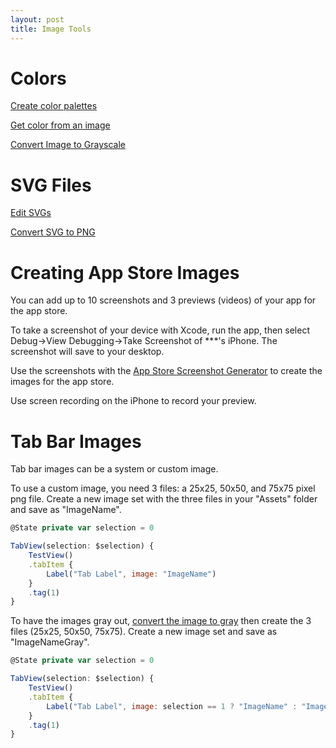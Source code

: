 ```yaml
---
layout: post
title: Image Tools
---
```


# Colors
[Create color palettes](https://coolors.co/)

[Get color from an image](https://imagecolorpicker.com/color-code/02ff00)

[Convert Image to Grayscale](http://www.tlhiv.org/grayscale/)

# SVG Files
[Edit SVGs](https://boxy-svg.com/app)

[Convert SVG to PNG](https://cloudconvert.com/svg-to-png)

# Creating App Store Images
You can add up to 10 screenshots and 3 previews (videos) of your app for the app store. 

To take a screenshot of your device with Xcode, run the app, then select Debug->View Debugging->Take Screenshot of ***'s iPhone. The screenshot will save to your desktop.

Use the screenshots with the [App Store Screenshot Generator](https://studio.app-mockup.com/) to create the images for the app store.

Use screen recording on the iPhone to record your preview.

# Tab Bar Images
Tab bar images can be a system or custom image. 

To use a custom image, you need 3 files: a 25x25, 50x50, and 75x75 pixel png file. Create a new image set with the three files in your "Assets" folder and save as "ImageName". 

```javascript
@State private var selection = 0

TabView(selection: $selection) {
    TestView()
    .tabItem {
        Label("Tab Label", image: "ImageName")
    }
    .tag(1)
}
```

To have the images gray out, [convert the image to gray](http://www.tlhiv.org/grayscale/) then create the 3 files (25x25, 50x50, 75x75). Create a new image set and save as "ImageNameGray".

```javascript
@State private var selection = 0

TabView(selection: $selection) {
    TestView()
    .tabItem {
        Label("Tab Label", image: selection == 1 ? "ImageName" : "ImageNameGray")
    }
    .tag(1)
}
```